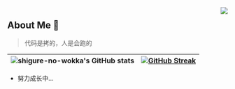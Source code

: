 <img align="right" src="https://count.getloli.com/get/@:shigure-no-wokka?theme=rule34">

## About Me 👋

> 代码是拷的，人是会跑的

<!--
**shigure-no-wokka/shigure-no-wokka** is a ✨ _special_ ✨ repository because its `README.md` (this file) appears on your GitHub profile.

Here are some ideas to get you started:

- 🔭 I’m currently working on ...
- 🌱 I’m currently learning ...
- 👯 I’m looking to collaborate on ...
- 🤔 I’m looking for help with ...
- 💬 Ask me about ...
- 📫 How to reach me: ...
- 😄 Pronouns: ...
- ⚡ Fun fact: ...
-->

| ![shigure-no-wokka's GitHub stats](https://github-readme-stats.vercel.app/api?username=shigure-no-wokka&show_icons=true&theme=tokyonight) | [![GitHub Streak](https://streak-stats.demolab.com/?user=shigure-no-wokka&theme=tokyonight)](https://git.io/streak-stats) |
| --- | --- |

- 努力成长中...

